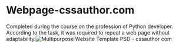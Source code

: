 # Webpage-cssauthor.com
Completed during the course on the profession of Python developer. According to the task, it was required to repeat a web page without adaptability.![Multipurpose Website Template PSD - cssauthor com](https://user-images.githubusercontent.com/112404482/193429829-c35163ae-412c-49ac-92a7-4747a1faa2b9.png)
